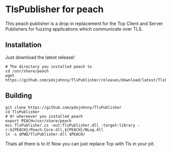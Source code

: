# TlsPublisher for peach

This peach publisher is a drop in replacement for the Tcp Client and Server
Publishers for fuzzing applications which communicate over TLS.

## Installation

Just download the latest release!

```
# The directory you installed peach to
cd /usr/share/peach
wget https://github.com/pdxjohnny/TlsPublisher/releases/download/latest/TlsPublisher.dll
```

## Building

```
git clone https://github.com/pdxjohnny/TlsPublisher
cd TlsPublisher
# Or whereever you installed peach
export PEACH=/usr/share/peach
mcs TlsPublisher.cs -out:TlsPublisher.dll -target:library -r:${PEACH}/Peach.Core.dll,${PEACH}/NLog.dll
ln -s $PWD/TlsPublisher.dll $PEACH/
```

Thats all there is to it! Now you can just replace Tcp with Tls in your pit.
